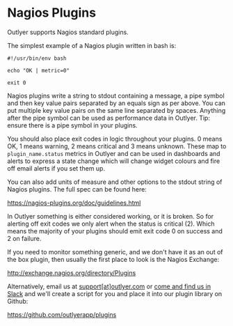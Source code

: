# Nagios Plugins

Outlyer supports Nagios standard plugins.

The simplest example of a Nagios plugin written in bash is:

```
#!/usr/bin/env bash

echo "OK | metric=0"

exit 0 
```

Nagios plugins write a string to stdout containing a message, a pipe symbol and then key value pairs separated by an equals sign as per above. You can put multiple key value pairs on the same line separated by spaces. Anything after the pipe symbol can be used as performance data in Outlyer. Tip: ensure there is a pipe symbol in your plugins.

You should also place exit codes in logic throughout your plugins. 0 means OK, 1 means warning, 2 means critical and 3 means unknown. These map to `plugin_name.status` metrics in Outlyer and can be used in dashboards and alerts to express a state change which will change widget colours and fire off email alerts if you set them up.

You can also add units of measure and other options to the stdout string of Nagios plugins. The full spec can be found here:

<https://nagios-plugins.org/doc/guidelines.html>

In Outlyer something is either considered working, or it is broken. So for alerting off exit codes we only alert when the status is critical (2). Which means the majority of your plugins should emit exit code 0 on success and 2 on failure.

If you need to monitor something generic, and we don't have it as an out of the box plugin, then usually the first place to look is the Nagios Exchange:

<http://exchange.nagios.org/directory/Plugins>

Alternatively, email us at [support[at]outlyer.com](mailto:support[at]outlyer.com) or [come and find us in Slack](https://slack.outlyer.com/) and we'll create a script for you and place it into our plugin library on Github:

<https://github.com/outlyerapp/plugins>
